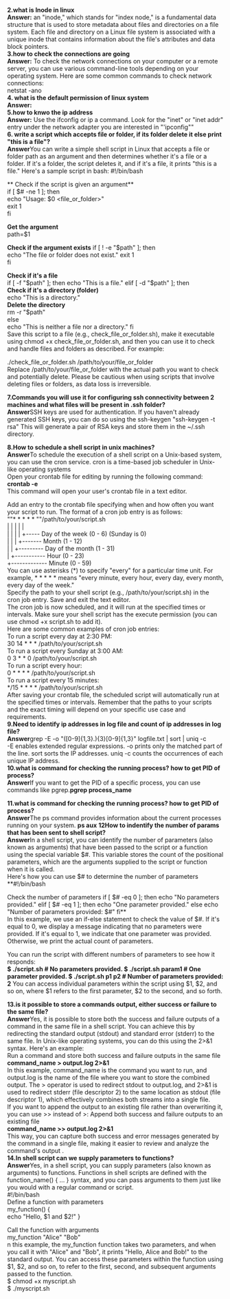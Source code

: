 **2.what is Inode in linux   
Answer:**    an "inode," which stands for "index node," is a fundamental data structure that is used to store metadata about files and directories on a file system. Each file and directory on a Linux file system is associated with a unique inode that contains information about the file's attributes and data block pointers.  
**3.how to check the connections are going    
Answer:**    To check the network connections on your computer or a remote server, you can use various command-line tools depending on your operating system. Here are some common commands to check network connections:  
netstat -ano  
**4. what is the default permission of linux system    
Answer:**    
**5.how to knwo the ip address    
Answer:** Use the ifconfig or ip a command. Look for the "inet" or "inet addr" entry under the network adapter you are interested in "'ipconfig""  
**6. write a script which accepts file or folder, if its folder delete it else print "this is a file"?   
Answer**You can write a simple shell script in Linux that accepts a file or folder path as an argument and then determines whether it's a file or a folder. If it's a folder, the script deletes it, and if it's a file, it prints "this is a file." Here's a sample script in bash:
#!/bin/bash  

** Check if the script is given an argument**   
if [ $# -ne 1 ]; then  
  echo "Usage: $0 <file_or_folder>"  
  exit 1  
fi  

**Get the argument**      
path=$1    

**Check if the argument exists**
if [ ! -e "$path" ]; then  
  echo "The file or folder does not exist."
  exit 1  
fi  

**Check if it's a file**  
if [ -f "$path" ]; then  
  echo "This is a file."  
elif [ -d "$path" ]; then  
**Check if it's a directory (folder)**  
  echo "This is a directory."  
**Delete the directory**  
  rm -r "$path"  
else  
  echo "This is neither a file nor a directory."
fi  
Save this script to a file (e.g., check_file_or_folder.sh), make it executable using chmod +x check_file_or_folder.sh, and then you can use it to check and handle files and folders as described. For example:  

./check_file_or_folder.sh /path/to/your/file_or_folder  
Replace /path/to/your/file_or_folder with the actual path you want to check and potentially delete. Please be cautious when using scripts that involve deleting files or folders, as data loss is irreversible.  

**7.Commands you will use it for configuring ssh connectivity between 2 machines and what files will be present in .ssh folder?   
Answer**SSH keys are used for authentication. If you haven't already generated SSH keys, you can do so using the ssh-keygen "ssh-keygen -t rsa" This will generate a pair of RSA keys and store them in the ~/.ssh directory.

**8.How to schedule a shell script in unix machines?   
Answer**To schedule the execution of a shell script on a Unix-based system, you can use the cron service. cron is a time-based job scheduler in Unix-like operating systems  
Open your crontab file for editing by running the following command:  
**crontab -e**  
This command will open your user's crontab file in a text editor.  

Add an entry to the crontab file specifying when and how often you want your script to run. The format of a cron job entry is as follows:  
""* * * * * ""/path/to/your/script.sh  
| | | | |  
| | | | +----- Day of the week (0 - 6) (Sunday is 0)  
| | | +------- Month (1 - 12)  
| | +--------- Day of the month (1 - 31)  
| +----------- Hour (0 - 23)  
+------------- Minute (0 - 59)  
You can use asterisks (*) to specify "every" for a particular time unit. For example, * * * * * means "every minute, every hour, every day, every month, every day of the week."    
Specify the path to your shell script (e.g., /path/to/your/script.sh) in the cron job entry.
Save and exit the text editor.  
The cron job is now scheduled, and it will run at the specified times or intervals. Make sure your shell script has the execute permission (you can use chmod +x script.sh to add it).  
Here are some common examples of cron job entries:  
To run a script every day at 2:30 PM:    
30 14 * * * /path/to/your/script.sh    
To run a script every Sunday at 3:00 AM:    
0 3 * * 0 /path/to/your/script.sh    
To run a script every hour:    
0 * * * * /path/to/your/script.sh    
To run a script every 15 minutes:      
*/15 * * * * /path/to/your/script.sh    
After saving your crontab file, the scheduled script will automatically run at the specified times or intervals.
Remember that the paths to your scripts and the exact timing will depend on your specific use case and requirements.    
**9.Need to identify ip addresses in log file and count of ip addresses in log file?   
Answer**grep -E -o "([0-9]{1,3}\.){3}[0-9]{1,3}" logfile.txt | sort | uniq -c  
-E enables extended regular expressions.  -o prints only the matched part of the line. 
sort sorts the IP addresses.  uniq -c counts the occurrences of each unique IP address.  
**10.what is command for checking the running process? how to get PID of process?   
Answer**If you want to get the PID of a specific process, you can use commands like pgrep.**pgrep process_name** 

**11.what is command for checking the running process? how to get PID of process?   
Answer**The ps command provides information about the current processes running on your system. **ps aux**
**12How to indentify the number of params that has been sent to shell script?   
Answer**In a shell script, you can identify the number of parameters (also known as arguments) that have been passed to the script or a function using the special variable $#. This variable stores the count of the positional parameters, which are the arguments supplied to the script or function when it is called.  
Here's how you can use $# to determine the number of parameters  
**#!/bin/bash

 Check the number of parameters
if [ $# -eq 0 ]; then
  echo "No parameters provided."
elif [ $# -eq 1 ]; then
  echo "One parameter provided."
else
  echo "Number of parameters provided: $#"
fi**    
In this example, we use an if-else statement to check the value of $#. If it's equal to 0, we display a message indicating that no parameters were provided. If it's equal to 1, we indicate that one parameter was provided. Otherwise, we print the actual count of parameters.  

You can run the script with different numbers of parameters to see how it responds:  
**$ ./script.sh         # No parameters provided.
$ ./script.sh param1  # One parameter provided.
$ ./script.sh p1 p2   # Number of parameters provided: 2**
You can access individual parameters within the script using $1, $2, and so on, where $1 refers to the first parameter, $2 to the second, and so forth.

**13.is it possible to store a commands output, either success or failure to the same file?   
Answer**Yes, it is possible to store both the success and failure outputs of a command in the same file in a shell script. You can achieve this by redirecting the standard output (stdout) and standard error (stderr) to the same file. In Unix-like operating systems, you can do this using the 2>&1 syntax. Here's an example:    
 Run a command and store both success and failure outputs in the same file  
**command_name > output.log 2>&1**   
In this example, command_name is the command you want to run, and output.log is the name of the file where you want to store the combined output. The > operator is used to redirect stdout to output.log, and 2>&1 is used to redirect stderr (file descriptor 2) to the same location as stdout (file descriptor 1), which effectively combines both streams into a single file.  
If you want to append the output to an existing file rather than overwriting it, you can use >> instead of >:
 Append both success and failure outputs to an existing file    
**command_name >> output.log 2>&1**  
This way, you can capture both success and error messages generated by the command in a single file, making it easier to review and analyze the command's output  .   
**14.In shell script can we supply parameters to functions?   
Answer**Yes, in a shell script, you can supply parameters (also known as arguments) to functions. Functions in shell scripts are defined with the function_name() { ... } syntax, and you can pass arguments to them just like you would with a regular command or script.   
#!/bin/bash   
 Define a function with parameters     
my_function() {   
  echo "Hello, $1 and $2!"
}

 Call the function with arguments  
my_function "Alice" "Bob"   
n this example, the my_function function takes two parameters, and when you call it with "Alice" and "Bob", it prints "Hello, Alice and Bob!" to the standard output. You can access these parameters within the function using $1, $2, and so on, to refer to the first, second, and subsequent arguments passed to the function.   
$ chmod +x myscript.sh   
$ ./myscript.sh


